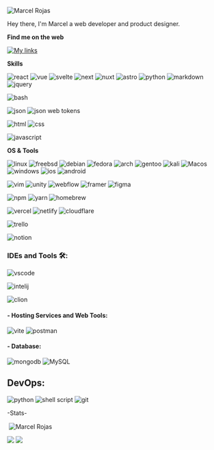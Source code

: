 ![Marcel Rojas](https://raw.githubusercontent.com/marcelrojas/marcelrojas/master/ryomen-sukuna.png)


Hey there, I'm Marcel a web developer and product designer.


<b>Find me on the web</b>

[![My links](https://img.shields.io/badge/behance?style=for-the-badge&logo=behance&logoColor=white)](https://bento.me/marcelrojas)


<b>Skills</b>

![react](https://img.shields.io/badge/react-grey?labelColor=20232A&logo=react&style=for-the-badge&logoColor=white)
![vue](https://img.shields.io/badge/vue.js-grey?labelColor=35495E&logo=vue.js&style=for-the-badge&logoColor=white)
![svelte](https://img.shields.io/badge/svelte-grey?labelColor=FF3E00&logo=svelte&style=for-the-badge&logoColor=white)
![next](https://img.shields.io/badge/next.js-grey?labelColor=000000&logo=next.js&style=for-the-badge&logoColor=white)
![nuxt](https://img.shields.io/badge/nuxt.js-grey?labelColor=00DC82&logo=nuxt.js&style=for-the-badge&logoColor=white)
![astro](https://img.shields.io/badge/astro-grey?labelColor=BC52EE&logo=astro&style=for-the-badge&logoColor=white)
![python](https://img.shields.io/badge/python-grey?labelColor=3776AB&logo=python&style=for-the-badge&logoColor=white)
![markdown](https://img.shields.io/badge/markdown-grey?labelColor=000000&logo=markdown&style=for-the-badge&logoColor=white)
![jquery](https://img.shields.io/badge/jquery-grey?labelColor=0769AD&logo=jquery&style=for-the-badge&logoColor=white)


![bash](https://img.shields.io/badge/bash-grey?labelColor=4EAA25&logo=GNU-Bash&style=for-the-badge&logoColor=white)


![json](https://img.shields.io/badge/json-grey?labelColor=323330&logo=json&style=for-the-badge&logoColor=white)
![json web tokens](https://img.shields.io/badge/json_web_tokens-grey?labelColor=323330&logo=json-web-tokens&style=for-the-badge&logoColor=white)


![html](https://img.shields.io/badge/html-grey?labelColor=E34F26&logo=HTML5&style=for-the-badge&logoColor=white)
![css](https://img.shields.io/badge/css-grey?labelColor=1572B6&logo=CSS3&style=for-the-badge&logoColor=white)

![javascript](https://img.shields.io/badge/javascript-F7DF1E.svg?style=for-the-badge&logo=javascript&logoColor=black)


<b>OS & Tools</b>

![linux](https://img.shields.io/badge/linux-FCC624?logo=linux&style=for-the-badge&logoColor=black)
![freebsd](https://img.shields.io/badge/freebsd-AB2B28?logo=freebsd&style=for-the-badge&logoColor=white)
![debian](https://img.shields.io/badge/debian-A81D33?logo=debian&style=for-the-badge&logoColor=white)
![fedora](https://img.shields.io/badge/fedora-294172?logo=fedora&style=for-the-badge&logoColor=white)
![arch](https://img.shields.io/badge/arch_linux-1793D1?logo=arch-linux&style=for-the-badge&logoColor=white)
![gentoo](https://img.shields.io/badge/gentoo-54487A?logo=gentoo&style=for-the-badge&logoColor=white)
![kali](https://img.shields.io/badge/kali_linux-557C94?logo=kali-linux&style=for-the-badge&logoColor=white)
![Macos](https://img.shields.io/badge/Mac_OS-999999?logo=macos&style=for-the-badge&logoColor=white)
![windows](https://img.shields.io/badge/windows-0078D4?logo=windows&style=for-the-badge&logoColor=white)
![ios](https://img.shields.io/badge/iOS-000000?logo=ios&style=for-the-badge&logoColor=white)
![android](https://img.shields.io/badge/android-3DDC84?logo=android&style=for-the-badge&logoColor=white)


![vim](https://img.shields.io/badge/vim-019733?logo=vim&style=for-the-badge&logoColor=white)
![unity](https://img.shields.io/badge/unity-000000?logo=unity&style=for-the-badge&logoColor=white)
![webflow](https://img.shields.io/badge/webflow-146EF5?logo=webflow&style=for-the-badge&logoColor=white)
![framer](https://img.shields.io/badge/framer-0055FF?logo=framer&style=for-the-badge&logoColor=white)
![figma](https://img.shields.io/badge/figma-F24E1E?logo=figma&style=for-the-badge&logoColor=white)


![npm](https://img.shields.io/badge/npm-CB3837?logo=npm&style=for-the-badge&logoColor=white)
![yarn](https://img.shields.io/badge/yarn-2C8EBB?logo=yarn&style=for-the-badge&logoColor=white)
![homebrew](https://img.shields.io/badge/homebrew-FBB040?logo=homebrew&style=for-the-badge&logoColor=black)


![vercel](https://img.shields.io/badge/vercel-000000?logo=vercel&style=for-the-badge&logoColor=white)
![netlify](https://img.shields.io/badge/netlify-00C7B7?logo=netlify&style=for-the-badge&logoColor=white)
![cloudflare](https://img.shields.io/badge/cloudflare-F38020?logo=cloudflare&style=for-the-badge&logoColor=white)

![trello](https://img.shields.io/badge/trello-0052CC?style=for-the-badge&logo=trello&logoColor=white)

![notion](https://img.shields.io/badge/notion-000000?style=for-the-badge&logo=notion&logoColor=white)

### IDEs and Tools 🛠:

![vscode](https://img.shields.io/badge/Visual_Studio_Code-0078D4?style=for-the-badge&logo=visual%20studio%20code&logoColor=white)

![intelij](https://img.shields.io/badge/intellij_idea-000000.svg?style=for-the-badge&logo=intellij-idea&logoColor=white)

![clion](https://img.shields.io/badge/clion-000000?style=for-the-badge&logo=clion&logoColor=white)

#### - Hosting Services and Web Tools:

![vite](https://img.shields.io/badge/vite-646CFF?style=for-the-badge&logo=vite&logoColor=white)
![postman](https://img.shields.io/badge/postman-FF6C37?style=for-the-badge&logo=postman&logoColor=white)

#### - Database:
![mongodb](https://img.shields.io/badge/mongodb-4EA94B?style=for-the-badge&logo=mongodb&logoColor=white)
![MySQL](https://img.shields.io/badge/MySQL-005C84?style=for-the-badge&logo=mysql&logoColor=white)


## DevOps:
![python](https://img.shields.io/badge/python-14354C?style=for-the-badge&logo=python&logoColor=white)
![shell script](https://img.shields.io/badge/shell_script-121011?style=for-the-badge&logo=gnu-bash&logoColor=white)
![git](https://img.shields.io/badge/Git-E44C30?style=for-the-badge&logo=git&logoColor=white)


-Stats-

<p>&nbsp;<img align="center" src="https://readmestats.999857.xyz/api?username=marcelrojas&show_icons=true&locale=en&theme=tokyonight" alt="Marcel Rojas"></p>

![](https://komarev.com/ghpvc/?username=marcelrojas&style=flat-square&label=Views)
![](https://badges.pufler.dev/visits/marcelrojas/marcelrojas?color=black&logo=github&style=flat-square)